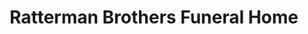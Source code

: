 ---
title: "Ratterman Brothers Funeral Home"
url: /louisville/ratterman-brothers-funeral-home/
shop: funeral directors
---